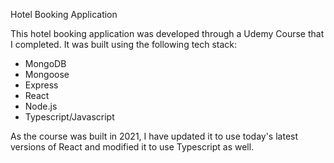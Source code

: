 Hotel Booking Application

This hotel booking application was developed through a Udemy Course that I completed. 
It was built using the following tech stack:

- MongoDB
- Mongoose
- Express
- React
- Node.js
- Typescript/Javascript

As the course was built in 2021, I have updated it to use today's latest versions of React and modified it to use
Typescript as well.  
